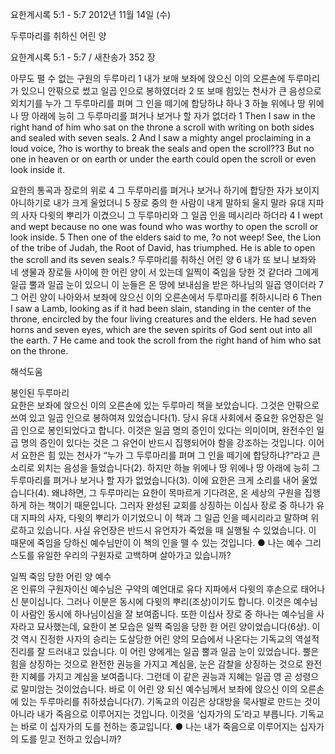 요한계시록 5:1 - 5:7 
2012년 11월 14일 (수)

두루마리를 취하신 어린 양



요한계시록 5:1 - 5:7 / 새찬송가 352 장


아무도 펼 수 없는 구원의 두루마리
1 내가 보매 보좌에 앉으신 이의 오른손에 두루마리가 있으니 안팎으로 썼고 일곱 인으로 봉하였더라 2 또 보매 힘있는 천사가 큰 음성으로 외치기를 누가 그 두루마리를 펴며 그 인을 떼기에 합당하냐 하나 3 하늘 위에나 땅 위에나 땅 아래에 능히 그 두루마리를 펴거나 보거나 할 자가 없더라
1 Then I saw in the right hand of him who sat on the throne a scroll with writing on both sides and sealed with seven seals. 2 And I saw a mighty angel proclaiming in a loud voice, ?ho is worthy to break the seals and open the scroll??3 But no one in heaven or on earth or under the earth could open the scroll or even look inside it.

요한의 통곡과 장로의 위로 
4 그 두루마리를 펴거나 보거나 하기에 합당한 자가 보이지 아니하기로 내가 크게 울었더니 5 장로 중의 한 사람이 내게 말하되 울지 말라 유대 지파의 사자 다윗의 뿌리가 이겼으니 그 두루마리와 그 일곱 인을 떼시리라 하더라
4 I wept and wept because no one was found who was worthy to open the scroll or look inside. 5 Then one of the elders said to me, ?o not weep! See, the Lion of the tribe of Judah, the Root of David, has triumphed. He is able to open the scroll and its seven seals.?
두루마리를 취하신 어린 양
6 내가 또 보니 보좌와 네 생물과 장로들 사이에 한 어린 양이 서 있는데 일찍이 죽임을 당한 것 같더라 그에게 일곱 뿔과 일곱 눈이 있으니 이 눈들은 온 땅에 보내심을 받은 하나님의 일곱 영이더라 7 그 어린 양이 나아와서 보좌에 앉으신 이의 오른손에서 두루마리를 취하시니라
6 Then I saw a Lamb, looking as if it had been slain, standing in the center of the throne, encircled by the four living creatures and the elders. He had seven horns and seven eyes, which are the seven spirits of God sent out into all the earth. 7 He came and took the scroll from the right hand of him who sat on the throne.

해석도움





봉인된 두루마리  
요한은 보좌에 앉으신 이의 오른손에 있는 두루마리 책을 보았습니다. 그것은 안팎으로 쓰여 있고 일곱 인으로 봉하여져 있었습니다(1). 당시 유대 사회에서 중요한 유언장은 일곱 인으로 봉인되었다고 합니다. 이것은 일곱 명의 증인이 있다는 의미이며, 완전수인 일곱 명의 증인이 있다는 것은 그 유언이 반드시 집행되어야 함을 강조하는 것입니다. 이어서 요한은 힘 있는 천사가 “누가 그 두루마리를 펴며 그 인을 떼기에 합당하냐?”라고 큰 소리로 외치는 음성을 들었습니다(2). 하지만 하늘 위에나 땅 위에나 땅 아래에 능히 그 두루마리를 펴거나 보거나 할 자가 없었습니다(3). 이에 요한은 크게 소리를 내어 울었습니다(4). 왜냐하면, 그 두루마리는 요한이 목마르게 기다려온, 온 세상의 구원을 집행하게 하는 책이기 때문입니다. 그러자 완성된 교회를 상징하는 이십사 장로 중 하나가 유대 지파의 사자, 다윗의 뿌리가 이기었으니 이 책과 그 일곱 인을 떼시리라고 말하며 위로하고 있습니다. 사실 유언장은 반드시 유언자가 죽었을 때 실행될 수 있었습니다. 이 때문에 죽임을 당하신 예수님만이 이 책의 인을 뗄 수 있는 것입니다. 
● 나는 예수 그리스도를 유일한 우리의 구원자로 고백하며 살아가고 있습니까? 

일찍 죽임 당한 어린 양 예수  
온 인류의 구원자이신 예수님은 구약의 예언대로 유다 지파에서 다윗의 후손으로 태어나신 분이십니다. 그러나 이분은 동시에 다윗의 뿌리(조상)이기도 합니다. 이것은 예수님이 사람인 동시에 하나님이심을 잘 보여줍니다. 또한 이십사 장로 중 하나는 예수님을 사자라고 묘사했는데, 요한이 본 모습은 일찍 죽임을 당한 한 어린 양이었습니다(6상). 이것 역시 진정한 사자의 승리는 도살당한 어린 양의 모습에서 나온다는 기독교의 역설적 진리를 잘 드러내고 있습니다. 이 어린 양에게는 일곱 뿔과 일곱 눈이 있었습니다. 뿔은 힘을 상징하는 것으로 완전한 권능을 가지고 계심을, 눈은 감찰을 상징하는 것으로 완전한 지혜를 가지고 계심을 보여줍니다. 그런데 이 같은 권능과 지혜는 일곱 영 곧 성령으로 말미암는 것이었습니다. 바로 이 어린 양 되신 예수님께서 보좌에 앉으신 이의 오른손에 있는 두루마리를 취하셨습니다(7). 기독교의 이김은 상대방을 묵사발로 만드는 것이 아니라 내가 죽음으로 이루어지는 것입니다. 이것을 ‘십자가의 도’라고 부릅니다. 기독교는 바로 이 십자가의 도를 전하는 종교입니다. 
● 나는 내가 죽음으로 이루어지는 십자가의 도를 믿고 전하고 있습니까?